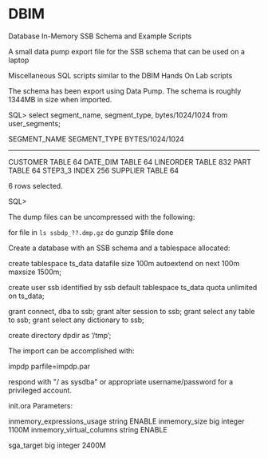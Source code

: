 # DBIM
Database In-Memory SSB Schema and Example Scripts

A small data pump export file for the SSB schema that can be used on a laptop

Miscellaneous SQL scripts similar to the DBIM Hands On Lab scripts

The schema has been export using Data Pump.
The schema is roughly 1344MB in size when imported.

SQL> select segment_name, segment_type, bytes/1024/1024 from user_segments;

SEGMENT_NAME         SEGMENT_TYPE       BYTES/1024/1024
-------------------- ------------------ ---------------
CUSTOMER             TABLE                           64
DATE_DIM             TABLE                           64
LINEORDER            TABLE                          832
PART                 TABLE                           64
STEP3_3              INDEX                          256
SUPPLIER             TABLE                           64

6 rows selected.

SQL>

The dump files can be uncompressed with the following:

for file in `ls ssbdp_??.dmp.gz`
do
 gunzip $file
done

Create a database with an SSB schema and a tablespace allocated:

create tablespace ts_data datafile 
size 100m autoextend on next 100m maxsize 1500m;

create user ssb identified by ssb
default tablespace ts_data
quota unlimited on ts_data;

grant connect, dba to ssb;
grant alter session to ssb;
grant select any table to ssb;
grant select any dictionary to ssb;

create directory dpdir as ‘/tmp’;

The import can be accomplished with:

impdp parfile=impdp.par

respond with "/ as sysdba" or appropriate username/password for a privileged account.

init.ora Parameters:

inmemory_expressions_usage	     string      ENABLE
inmemory_size			                big integer 1100M
inmemory_virtual_columns	       string      ENABLE

sga_target			                   big integer 2400M



